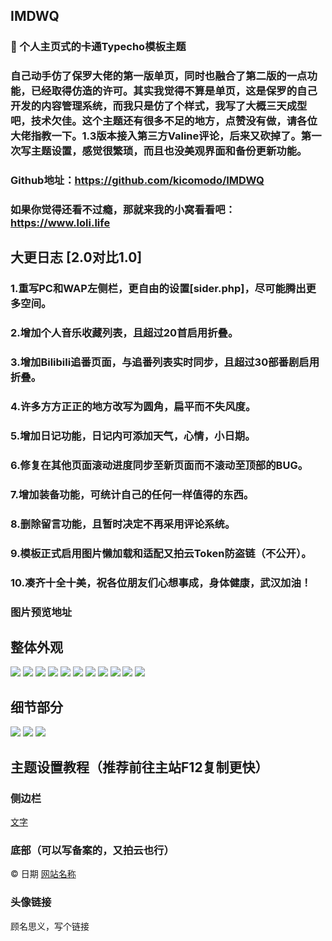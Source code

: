 ## IMDWQ

### 🌟 个人主页式的卡通Typecho模板主题

### 自己动手仿了保罗大佬的第一版单页，同时也融合了第二版的一点功能，已经取得仿造的许可。其实我觉得不算是单页，这是保罗的自己开发的内容管理系统，而我只是仿了个样式，我写了大概三天成型吧，技术欠佳。这个主题还有很多不足的地方，点赞没有做，请各位大佬指教一下。1.3版本接入第三方Valine评论，后来又砍掉了。第一次写主题设置，感觉很繁琐，而且也没美观界面和备份更新功能。

### Github地址：https://github.com/kicomodo/IMDWQ

### 如果你觉得还看不过瘾，那就来我的小窝看看吧：https://www.loli.life

## 大更日志 [2.0对比1.0]
### 1.重写PC和WAP左侧栏，更自由的设置[sider.php]，尽可能腾出更多空间。
### 2.增加个人音乐收藏列表，且超过20首启用折叠。
### 3.增加Bilibili追番页面，与追番列表实时同步，且超过30部番剧启用折叠。
### 4.许多方方正正的地方改写为圆角，扁平而不失风度。
### 5.增加日记功能，日记内可添加天气，心情，小日期。
### 6.修复在其他页面滚动进度同步至新页面而不滚动至顶部的BUG。
### 7.增加装备功能，可统计自己的任何一样值得的东西。
### 8.删除留言功能，且暂时决定不再采用评论系统。
### 9.模板正式启用图片懒加载和适配又拍云Token防盗链（不公开）。
### 10.凑齐十全十美，祝各位朋友们心想事成，身体健康，武汉加油！

### 图片预览地址
## 整体外观
![](https://api.superbed.cn/item/5e776c815c56091129ee9a7c.png)
![](https://pic.downk.cc/item/5e63b21e98271cb2b8f778c1.png)
![](https://pic.downk.cc/item/5e63b21e98271cb2b8f778c7.png)
![](https://pic.downk.cc/item/5e63b21e98271cb2b8f778d1.png)
![](https://pic.downk.cc/item/5e63b21e98271cb2b8f778d8.png)
![](https://pic.downk.cc/item/5e63b23b98271cb2b8f78532.png)
![](https://pic.downk.cc/item/5e63b23b98271cb2b8f78539.png)
![](https://pic.downk.cc/item/5e63b23b98271cb2b8f7853f.png)
![](https://pic.downk.cc/item/5e63b23b98271cb2b8f78545.png)
![](https://pic.downk.cc/item/5e63b23b98271cb2b8f7854c.png)
![](https://pic.downk.cc/item/5e63b25998271cb2b8f79175.png)
## 细节部分
![](https://pic.downk.cc/item/5e63b25998271cb2b8f7917c.png)
![](https://pic.downk.cc/item/5e63b25998271cb2b8f79182.png)
![](https://pic.downk.cc/item/5e63b30698271cb2b8f7cd40.png)

## 主题设置教程（推荐前往主站F12复制更快）
### 侧边栏
<a href="地址"><i class="FA图标"></i><span>文字</span></a>
### 底部（可以写备案的，又拍云也行）
© 日期 <a href="地址">网站名称</a>
### 头像链接
顾名思义，写个链接
